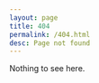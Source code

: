 ```yaml
---
layout: page
title: 404
permalink: /404.html
desc: Page not found
---
```


<p>Nothing to see here.</p>
